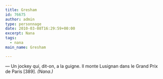 ```yaml
---
title: Gresham
id: 76675
author: admin
type: personnage
date: 2010-03-08T16:29:59+00:00
excerpt: Nana
tags:
  - nana
main_name: Gresham

---
```

— Un jockey qui, dit-on, a la guigne. Il monte Lusignan dans le Grand Prix de Paris [389]. _(Nana.)_